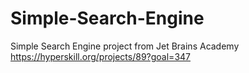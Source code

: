 # Simple-Search-Engine
Simple Search Engine project from Jet Brains Academy https://hyperskill.org/projects/89?goal=347
